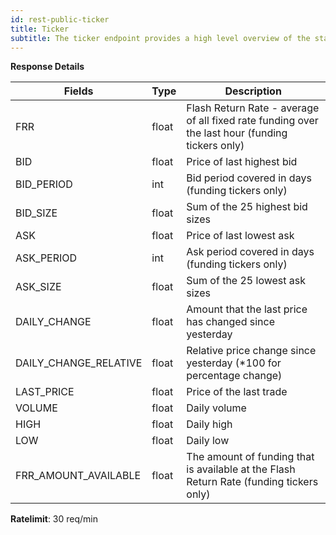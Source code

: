 ```yaml
---
id: rest-public-ticker
title: Ticker
subtitle: The ticker endpoint provides a high level overview of the state of the market for a specified pair. It shows the current best bid and ask, the last traded price, as well as information on the daily volume and price movement over the last day.
---
```


**Response Details**

Fields | Type | Description
--- | --- | ---
FRR  |  float  |  Flash Return Rate - average of all fixed rate funding over the last hour (funding tickers only)
BID  |  float  |  Price of last highest bid
BID_PERIOD  |  int  |  Bid period covered in days (funding tickers only)
BID_SIZE  |  float  | Sum of the 25 highest bid sizes
ASK  |  float  |  Price of last lowest ask
ASK_PERIOD  |  int  |  Ask period covered in days (funding tickers only)
ASK_SIZE  |  float  |  Sum of the 25 lowest ask sizes
DAILY_CHANGE  |  float  |  Amount that the last price has changed since yesterday
DAILY_CHANGE_RELATIVE  |  float  |  Relative price change since yesterday (*100 for percentage change)
LAST_PRICE  |  float  |  Price of the last trade
VOLUME  |  float  |  Daily volume
HIGH  |  float  |  Daily high
LOW  |  float  |  Daily low
FRR_AMOUNT_AVAILABLE | float | The amount of funding that is available at the Flash Return Rate (funding tickers only)

**Ratelimit**: 30 req/min
